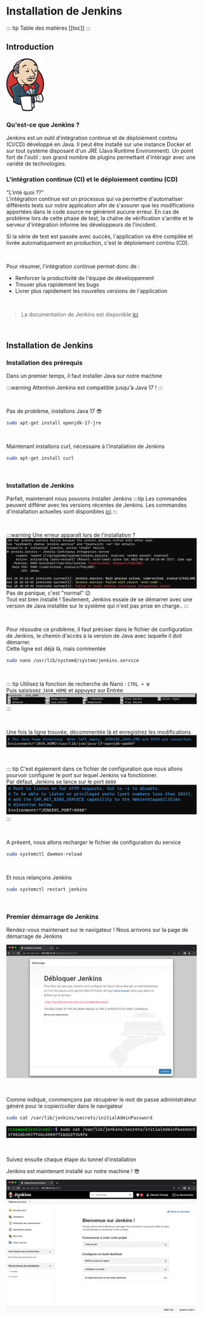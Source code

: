 # Installation de Jenkins

::: tip Table des matières
[[toc]]
:::

## Introduction
![](./assets_install-jenkins/jenkinslogo.png)

### Qu'est-ce que Jenkins ?
Jenkins est un outil d'intégration continue et de déploiement continu (CI/CD) développé en Java. Il peut être installé sur une instance Docker et sur tout système disposant d'un JRE (Java Runtime Environment). Un point fort de l'outil : son grand nombre de plugins permettant d'intéragir avec une variété de technologies.

### L'intégration continue (CI) et le déploiement continu (CD)
"L'inté quoi ??"<br>
L'intégration continue est un processus qui va permettre d'automatiser différents tests sur notre application afin de s'assurer que les modifications apportées dans le code source ne génèrent aucune erreur. En cas de problème lors de cette phase de test, la chaîne de vérification s'arrête et le serveur d'intégration informe les développeurs de l'incident.

Si la série de test est passée avec succès, l'application va être compilée et livrée automatiquement en production, c'est le déploiement continu (CD).

<br>

Pour résumer, l'intégration continue permet donc de :
- Renforcer la productivité de l'équipe de développement
- Trouver plus rapidement les bugs
- Livrer plus rapidement les nouvelles versions de l'application

<br>

> La documentation de Jenkins est disponible [ici](https://www.jenkins.io/doc/)

<br>

## Installation de Jenkins
### Installation des prérequis
Dans un premier temps, il faut installer Java sur notre machine

:::warning Attention
Jenkins est compatible jusqu'à Java 17 !
:::

<br>

Pas de problème, installons Java 17 😎
```sh
sudo apt-get install openjdk-17-jre
```

<br>

Maintenant installons curl, nécessaire à l'installation de Jenkins
```sh
sudo apt-get install curl
```

<br>

### Installation de Jenkins
Parfait, maintenant nous pouvons installer Jenkins
:::tip
Les commandes peuvent différer avec les versions récentes de Jenkins. Les commandes d'installation actuelles sont disponibles [ici](https://www.jenkins.io/doc/book/installing/linux/#debianubuntu)
:::

<br>

:::warning Une erreur apparaît lors de l'installation ?
![](./assets_install-jenkins/installerror.png)
Pas de panique, c'est "normal" 😉<br>
Tout est bien installé ! Seulement, Jenkins essaie de se démarrer avec une version de Java installée sur le système qui n'est pas prise en charge..
:::

<br>

Pour résoudre ce problème, il faut préciser dans le fichier de configuration de Jenkins, le chemin d'accès à la version de Java avec laquelle il doit démarrer.<br>
Cette ligne est déjà là, mais commentée
```sh
sudo nano /usr/lib/systemd/system/jenkins.service
```

<br>

::: tip
Utilisez la fonction de recherche de Nano : `CTRL + W`<br>
Puis saisissez `JAVA_HOME` et appuyez sur Entrée
![](./assets_install-jenkins/nanosearch.png)
:::

<br>

Une fois la ligne trouvée, décommentée là et enregistrez les modifications
![](./assets_install-jenkins/nanojavahome.png)

<br>

::: tip
C'est également dans ce fichier de configuration que nous allons pourvoir configurer le port sur lequel Jenkins va fonctionner.<br>
Par défaut, Jenkins se lance sur le port `8080`
![](./assets_install-jenkins/nanoport.png)
:::

<br>

A présent, nous allons recharger le fichier de configuration du service
```sh
sudo systemctl daemon-reload
```

<br>

Et nous relançons Jenkins
```sh
sudo systemctl restart jenkins
```

<br>

### Premier démarrage de Jenkins

Rendez-vous maintenant sur le navigateur ! Nous arrivons sur la page de démarrage de Jenkins

![](./assets_install-jenkins/jenkinsinit.png)

<br>

Comme indiqué, commençons par récupérer le mot de passe administrateur généré pour le copier/coller dans le navigateur
```sh
sudo cat /var/lib/jenkins/secrets/initialAdminPassword
```
![](./assets_install-jenkins/jenkinsadminpassword.png)

<br>

Suivez ensuite chaque étape du tunnel d'installation


Jenkins est maintenant installé sur notre machine ! 😎

![](./assets_install-jenkins/jenkinshome.png)